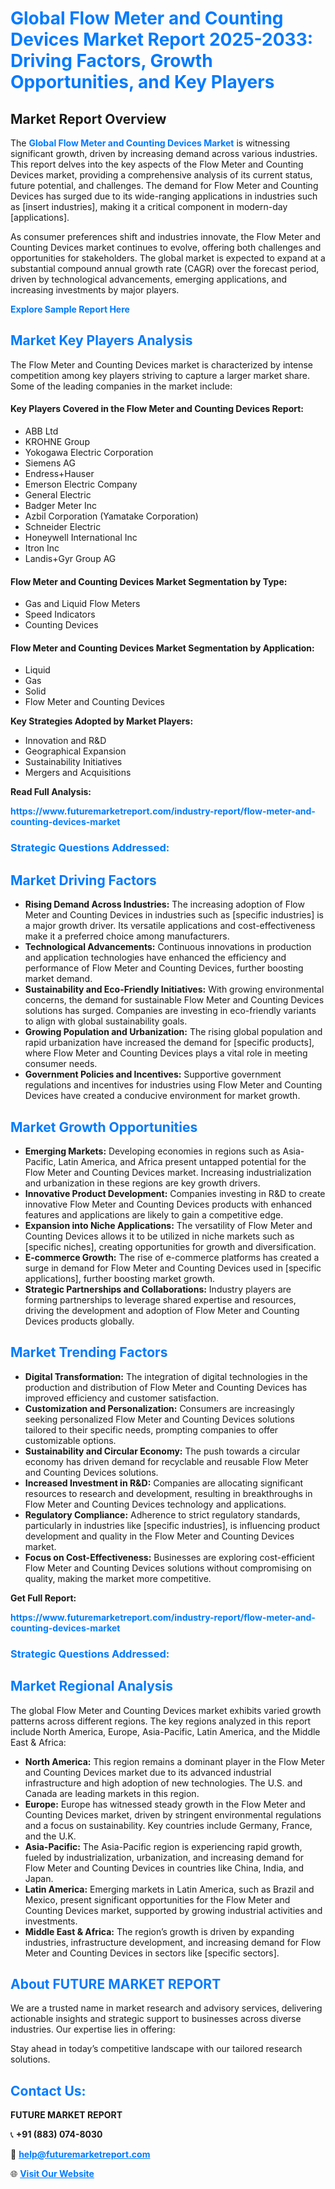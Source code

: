 <h1 style="color: #007BFF;">Global Flow Meter and Counting Devices Market Report 2025-2033: Driving Factors, Growth Opportunities, and Key Players</h1>

<section id="overview">
<h2>Market Report Overview</h2>
<p>The <a href="https://www.futuremarketreport.com/industry-report/flow-meter-and-counting-devices-market" style="color: #007BFF; text-decoration: none;"><strong>Global Flow Meter and Counting Devices Market</strong></a> is witnessing significant growth, driven by increasing demand across various industries. This report delves into the key aspects of the Flow Meter and Counting Devices market, providing a comprehensive analysis of its current status, future potential, and challenges. The demand for Flow Meter and Counting Devices has surged due to its wide-ranging applications in industries such as [insert industries], making it a critical component in modern-day [applications].</p>
<p>As consumer preferences shift and industries innovate, the Flow Meter and Counting Devices market continues to evolve, offering both challenges and opportunities for stakeholders. The global market is expected to expand at a substantial compound annual growth rate (CAGR) over the forecast period, driven by technological advancements, emerging applications, and increasing investments by major players.</p>
</section>

<section id="overview">
<p><a href="https://www.futuremarketreport.com/request-sample/reportId=124802" style="color: #007BFF; text-decoration: none;"><strong>Explore Sample Report Here</strong></a></p>
</section>

<section id="key-players">
<h2 style="color: #007BFF;">Market Key Players Analysis</h2>
<p>The Flow Meter and Counting Devices market is characterized by intense competition among key players striving to capture a larger market share. Some of the leading companies in the market include:</p>
<h4>Key Players Covered in the Flow Meter and Counting Devices Report:</h4>
<ul><li>ABB Ltd</li><li>KROHNE Group</li><li>Yokogawa Electric Corporation</li><li>Siemens AG</li><li>Endress+Hauser</li><li>Emerson Electric Company</li><li>General Electric</li><li>Badger Meter Inc</li><li>Azbil Corporation (Yamatake Corporation)</li><li>Schneider Electric</li><li>Honeywell International Inc</li><li>Itron Inc</li><li>Landis+Gyr Group AG</li></ul>
<h4>Flow Meter and Counting Devices Market Segmentation by Type:</h4>
<ul><li>Gas and Liquid Flow Meters</li><li>Speed Indicators</li><li>Counting Devices</li></ul>

<h4>Flow Meter and Counting Devices Market Segmentation by Application:</h4>
<ul><li>Liquid</li><li>Gas</li><li>Solid</li><li>Flow Meter and Counting Devices</li></ul>
<p><strong>Key Strategies Adopted by Market Players:</strong></p>
<ul>
<li>Innovation and R&D</li>
<li>Geographical Expansion</li>
<li>Sustainability Initiatives</li>
<li>Mergers and Acquisitions</li>
</ul>
</section>

<section>
<p><strong>Read Full Analysis: </strong></p><a href="https://www.futuremarketreport.com/industry-report/flow-meter-and-counting-devices-market" style="color: #007BFF; text-decoration: none;"><strong>https://www.futuremarketreport.com/industry-report/flow-meter-and-counting-devices-market</strong></a>
<h3 style="color: #007BFF;">Strategic Questions Addressed:</h3>
</section>

<section id="driving-factors">
<h2 style="color: #007BFF;">Market Driving Factors</h2>
<ul>
<li><strong>Rising Demand Across Industries:</strong> The increasing adoption of Flow Meter and Counting Devices in industries such as [specific industries] is a major growth driver. Its versatile applications and cost-effectiveness make it a preferred choice among manufacturers.</li>
<li><strong>Technological Advancements:</strong> Continuous innovations in production and application technologies have enhanced the efficiency and performance of Flow Meter and Counting Devices, further boosting market demand.</li>
<li><strong>Sustainability and Eco-Friendly Initiatives:</strong> With growing environmental concerns, the demand for sustainable Flow Meter and Counting Devices solutions has surged. Companies are investing in eco-friendly variants to align with global sustainability goals.</li>
<li><strong>Growing Population and Urbanization:</strong> The rising global population and rapid urbanization have increased the demand for [specific products], where Flow Meter and Counting Devices plays a vital role in meeting consumer needs.</li>
<li><strong>Government Policies and Incentives:</strong> Supportive government regulations and incentives for industries using Flow Meter and Counting Devices have created a conducive environment for market growth.</li>
</ul>
</section>

<section id="growth-opportunities">
<h2 style="color: #007BFF;">Market Growth Opportunities</h2>
<ul>
<li><strong>Emerging Markets:</strong> Developing economies in regions such as Asia-Pacific, Latin America, and Africa present untapped potential for the Flow Meter and Counting Devices market. Increasing industrialization and urbanization in these regions are key growth drivers.</li>
<li><strong>Innovative Product Development:</strong> Companies investing in R&D to create innovative Flow Meter and Counting Devices products with enhanced features and applications are likely to gain a competitive edge.</li>
<li><strong>Expansion into Niche Applications:</strong> The versatility of Flow Meter and Counting Devices allows it to be utilized in niche markets such as [specific niches], creating opportunities for growth and diversification.</li>
<li><strong>E-commerce Growth:</strong> The rise of e-commerce platforms has created a surge in demand for Flow Meter and Counting Devices used in [specific applications], further boosting market growth.</li>
<li><strong>Strategic Partnerships and Collaborations:</strong> Industry players are forming partnerships to leverage shared expertise and resources, driving the development and adoption of Flow Meter and Counting Devices products globally.</li>
</ul>
</section>

<section id="trending-factors">
<h2 style="color: #007BFF;">Market Trending Factors</h2>
<ul>
<li><strong>Digital Transformation:</strong> The integration of digital technologies in the production and distribution of Flow Meter and Counting Devices has improved efficiency and customer satisfaction.</li>
<li><strong>Customization and Personalization:</strong> Consumers are increasingly seeking personalized Flow Meter and Counting Devices solutions tailored to their specific needs, prompting companies to offer customizable options.</li>
<li><strong>Sustainability and Circular Economy:</strong> The push towards a circular economy has driven demand for recyclable and reusable Flow Meter and Counting Devices solutions.</li>
<li><strong>Increased Investment in R&D:</strong> Companies are allocating significant resources to research and development, resulting in breakthroughs in Flow Meter and Counting Devices technology and applications.</li>
<li><strong>Regulatory Compliance:</strong> Adherence to strict regulatory standards, particularly in industries like [specific industries], is influencing product development and quality in the Flow Meter and Counting Devices market.</li>
<li><strong>Focus on Cost-Effectiveness:</strong> Businesses are exploring cost-efficient Flow Meter and Counting Devices solutions without compromising on quality, making the market more competitive.</li>
</ul>
</section>

<section>
<p><strong>Get Full Report: </strong></p><a href="https://www.futuremarketreport.com/industry-report/flow-meter-and-counting-devices-market" style="color: #007BFF; text-decoration: none;"><strong>https://www.futuremarketreport.com/industry-report/flow-meter-and-counting-devices-market</strong></a>
<h3 style="color: #007BFF;">Strategic Questions Addressed:</h3>
</section>


<section id="regional-analysis">
<h2 style="color: #007BFF;">Market Regional Analysis</h2>
<p>The global Flow Meter and Counting Devices market exhibits varied growth patterns across different regions. The key regions analyzed in this report include North America, Europe, Asia-Pacific, Latin America, and the Middle East & Africa:</p>
<ul>
<li><strong>North America:</strong> This region remains a dominant player in the Flow Meter and Counting Devices market due to its advanced industrial infrastructure and high adoption of new technologies. The U.S. and Canada are leading markets in this region.</li>
<li><strong>Europe:</strong> Europe has witnessed steady growth in the Flow Meter and Counting Devices market, driven by stringent environmental regulations and a focus on sustainability. Key countries include Germany, France, and the U.K.</li>
<li><strong>Asia-Pacific:</strong> The Asia-Pacific region is experiencing rapid growth, fueled by industrialization, urbanization, and increasing demand for Flow Meter and Counting Devices in countries like China, India, and Japan.</li>
<li><strong>Latin America:</strong> Emerging markets in Latin America, such as Brazil and Mexico, present significant opportunities for the Flow Meter and Counting Devices market, supported by growing industrial activities and investments.</li>
<li><strong>Middle East & Africa:</strong> The region’s growth is driven by expanding industries, infrastructure development, and increasing demand for Flow Meter and Counting Devices in sectors like [specific sectors].</li>
</ul>
</section>

<footer>
<h2 style="color: #007BFF;">About FUTURE MARKET REPORT</h2>
<p>We are a trusted name in market research and advisory services, delivering actionable insights and strategic support to businesses across diverse industries. Our expertise lies in offering:</p>

<p>Stay ahead in today’s competitive landscape with our tailored research solutions.</p>

<h2 style="color: #007BFF;">Contact Us:</h2>
<p><strong>FUTURE MARKET REPORT</strong></p>
<p>📞 <strong>+91 (883) 074-8030</strong></p>
<p>📧 <strong><a href="mailto:help@futuremarketreport.com" style="color: #007BFF;">help@futuremarketreport.com</a></strong></p>
<p>🌐 <strong><a href="https://www.futuremarketreport.com/" style="color: #007BFF;">Visit Our Website</a></strong></p>
</footer>